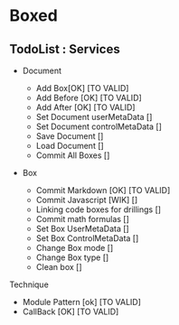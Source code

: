 # Boxed
## TodoList : Services

* Document
  * Add Box[OK] [TO VALID]
  * Add Before [OK] [TO VALID]
  * Add After [OK] [TO VALID]
  * Set Document userMetaData []
  * Set Document controlMetaData []
  * Save Document []
  * Load Document []
  * Commit All Boxes []

* Box
  * Commit Markdown [OK] [TO VALID]
  * Commit Javascript [WIK] []
  * Linking code boxes for drillings []
  * Commit math formulas []
  * Set Box UserMetaData []
  * Set Box ControlMetaData []
  * Change Box mode []
  * Change Box type []
  * Clean box []
  
Technique
  * Module Pattern [ok] [TO VALID]
  * CallBack [OK] [TO VALID]

